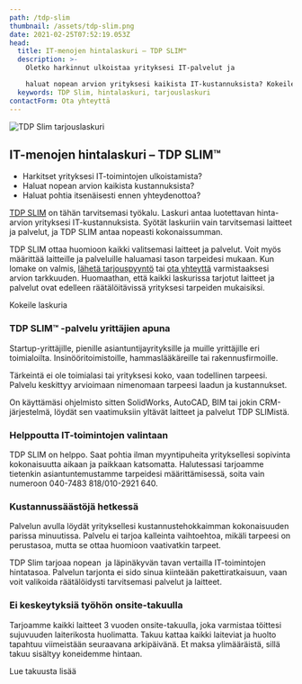 ```yaml
---
path: /tdp-slim
thumbnail: /assets/tdp-slim.png
date: 2021-02-25T07:52:19.053Z
head:
  title: IT-menojen hintalaskuri – TDP SLIM™
  description: >-
    Oletko harkinnut ulkoistaa yrityksesi IT-palvelut ja 

    haluat nopean arvion yrityksesi kaikista IT-kustannuksista? Kokeile TDP SLIM™ -laskuripalvelua! 
  keywords: TDP Slim, hintalaskuri, tarjouslaskuri
contactForm: Ota yhteyttä
---
```


<HeroBlock bgColor="brand" imageAlign="right">

<div className="HeroBlockImage">

![TDP Slim tarjouslaskuri](/assets/tdp-slim-poster-dark.jpg)

</div>

<div className="HeroBlockContent">

## IT-menojen hintalaskuri – TDP SLIM™

* Harkitset yrityksesi IT-toimintojen ulkoistamista?
* Haluat nopean arvion kaikista kustannuksista?
* Haluat pohtia itsenäisesti ennen yhteydenottoa?

[TDP SLIM](http://slim.tdp.fi) on tähän tarvitsemasi työkalu. Laskuri antaa luotettavan hinta-arvion yrityksesi IT-kustannuksista. Syötät laskuriin vain tarvitsemasi laitteet ja palvelut, ja TDP SLIM antaa nopeasti kokonaissumman.

TDP SLIM ottaa huomioon kaikki valitsemasi laitteet ja palvelut. Voit myös määrittää laitteille ja palveluille haluamasi tason tarpeidesi mukaan. Kun lomake on valmis, [lähetä tarjouspyyntö](https://www.tdp.fi/yritys/) tai [ota yhteyttä](https://www.tdp.fi/yritys/) varmistaaksesi arvion tarkkuuden. Huomaathan, että kaikki laskurissa tarjotut laitteet ja palvelut ovat edelleen räätälöitävissä yrityksesi tarpeiden mukaisiksi.

<CallToAction bgColor="dark" url="https://slim.tdp.fi" align="center">Kokeile laskuria</CallToAction>

</div>

</HeroBlock>


### TDP SLIM™ -palvelu yrittäjien apuna

Startup-yrittäjille, pienille asiantuntijayrityksille ja muille yrittäjille eri toimialoilta. Insinööritoimistoille, hammaslääkäreille tai rakennusfirmoille. 

Tärkeintä ei ole toimialasi tai yrityksesi koko, vaan todellinen tarpeesi. Palvelu keskittyy arvioimaan nimenomaan tarpeesi laadun ja kustannukset.

On käyttämäsi ohjelmisto sitten SolidWorks, AutoCAD, BIM tai jokin CRM-järjestelmä, löydät sen vaatimuksiin yltävät laitteet ja palvelut TDP SLIMistä. 

### Helppoutta IT-toimintojen valintaan

TDP SLIM on helppo. Saat pohtia ilman myyntipuheita yrityksellesi sopivinta kokonaisuutta aikaan ja paikkaan katsomatta. Halutessasi tarjoamme tietenkin asiantuntemustamme tarpeidesi määrittämisessä, soita vain numeroon 040-7483 818/010-2921 640.

### Kustannussäästöjä hetkessä

Palvelun avulla löydät yrityksellesi kustannustehokkaimman kokonaisuuden parissa minuutissa. Palvelu ei tarjoa kalleinta vaihtoehtoa, mikäli tarpeesi on perustasoa, mutta se ottaa huomioon vaativatkin tarpeet.

TDP Slim tarjoaa nopean  ja läpinäkyvän tavan vertailla IT-toimintojen hintatasoa. Palvelun tarjonta ei sido sinua kiinteään pakettiratkaisuun, vaan voit valikoida räätälöidysti tarvitsemasi palvelut ja laitteet. 

### Ei keskeytyksiä työhön onsite-takuulla

Tarjoamme kaikki laitteet 3 vuoden onsite-takuulla, joka varmistaa töittesi sujuvuuden laiterikosta huolimatta. Takuu kattaa kaikki laiteviat ja huolto tapahtuu viimeistään seuraavana arkipäivänä. Et maksa ylimääräistä, sillä takuu sisältyy koneidemme hintaan.

<CallToAction bgColor="dark" url="https://slim.tdp.fi" align="center">Lue takuusta lisää</CallToAction>